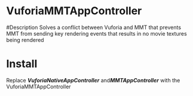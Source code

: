 # VuforiaMMTAppController

#Description
Solves a conflict between Vuforia and MMT that prevents MMT from sending key rendering events that results in no movie textures being rendered

# Install
Replace <i><b>VuforiaNativeAppController</b></i> and<i><b>MMTAppController</b></i> with the VuforiaMMTAppController
